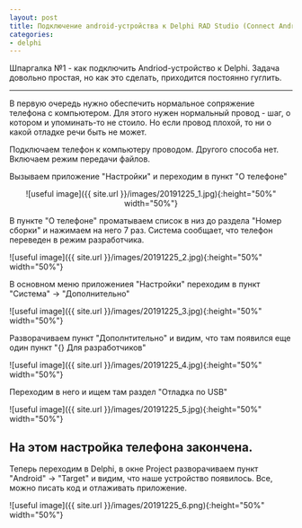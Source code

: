 ```yaml
---
layout: post
title: Подключение android-устройства к Delphi RAD Studio (Connect Android device to Delphi RAD Studio).
categories: 
- delphi
---
```


Шпаргалка №1 - как подключить Andriod-устройство к Delphi.
Задача довольно простая, но как это сделать, приходится постоянно гуглить.

---

В первую очередь нужно обеспечить нормальное сопряжение телефона с компьютером. Для этого нужен нормальный провод - шаг, 
о котором и упоминать-то не стоило. Но если провод плохой, то ни о какой отладке речи быть не может.

Подключаем телефон к компьютеру проводом. Другого способа нет. Включаем режим передачи файлов.

Вызываем приложение "Настройки" и переходим в пункт "О телефоне"

<p align="center">
  ![useful image]({{ site.url }}/images/20191225_1.jpg){:height="50%" width="50%"}
</p>
  
В пункте "О телефоне" проматываем список в низ до раздела "Номер сборки" и нажимаем на него 7 раз.
Система сообщает, что телефон переведен в режим разработчика.

![useful image]({{ site.url }}/images/20191225_2.jpg){:height="50%" width="50%"}  

В основном меню приложениея "Настройки" переходим в пункт "Система" -> "Дополнительно"

![useful image]({{ site.url }}/images/20191225_3.jpg){:height="50%" width="50%"}  

Разворачиваем пункт "Дополнтительно" и видим, что там появился еще один пункт "{} Для разработчиков"

![useful image]({{ site.url }}/images/20191225_4.jpg){:height="50%" width="50%"}  

Переходим в него и ищем там раздел "Отладка по USB"

![useful image]({{ site.url }}/images/20191225_5.jpg){:height="50%" width="50%"}  

## На этом настройка телефона закончена.

Теперь переходим в Delphi, в окне Project разворачиваем пункт "Android" -> "Target" и видим, что наше устройство появилось.
Все, можно писать код и отлаживать приложение.

![useful image]({{ site.url }}/images/20191225_6.png){:height="50%" width="50%"}  
